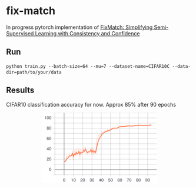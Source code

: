 # fix-match

In progress pytorch implementation of [FixMatch: Simplifying Semi-Supervised Learning with Consistency and Confidence](https://arxiv.org/pdf/2001.07685.pdf)

## Run

    python train.py --batch-size=64 --mu=7 --dataset-name=CIFAR10C --data-dir=path/to/your/data
    

## Results
CIFAR10 classification accuracy for now. Approx 85% after 90 epochs

<p align="center">
    <img src="assets/runs_valid-acc.svg" width="315"\>
</p>
